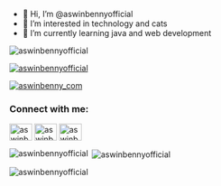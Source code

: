 - 👋 Hi, I’m @aswinbennyofficial
- 👀 I’m interested in technology and cats
- 🌱 I’m currently learning java and web development


<p align="left"> <img src="https://komarev.com/ghpvc/?username=aswinbennyofficial&label=Profile%20views&color=0e75b6&style=flat" alt="aswinbennyofficial" /> </p>

<p align="left"> <a href="https://github.com/ryo-ma/github-profile-trophy"><img src="https://github-profile-trophy.vercel.app/?username=aswinbennyofficial" alt="aswinbennyofficial" /></a> </p>

<p align="left"> <a href="https://twitter.com/aswinbenny_com" target="blank"><img src="https://img.shields.io/twitter/follow/aswinbenny_com?logo=twitter&style=for-the-badge" alt="aswinbenny_com" /></a> </p>

<h3 align="left">Connect with me:</h3>
<p align="left">
<a href="https://twitter.com/aswinbenny_com" target="blank"><img align="center" src="https://raw.githubusercontent.com/rahuldkjain/github-profile-readme-generator/master/src/images/icons/Social/twitter.svg" alt="aswinbenny_com" height="30" width="40" /></a>
<a href="https://linkedin.com/in/aswinbenny" target="blank"><img align="center" src="https://raw.githubusercontent.com/rahuldkjain/github-profile-readme-generator/master/src/images/icons/Social/linked-in-alt.svg" alt="aswinbenny" height="30" width="40" /></a>
<a href="https://instagram.com/aswinbenny.official" target="blank"><img align="center" src="https://raw.githubusercontent.com/rahuldkjain/github-profile-readme-generator/master/src/images/icons/Social/instagram.svg" alt="aswinbenny.official" height="30" width="40" /></a>
</p>

<p><img align="left" src="https://github-readme-stats.vercel.app/api/top-langs?username=aswinbennyofficial&show_icons=true&locale=en&layout=compact" alt="aswinbennyofficial" /></p>

<p>&nbsp;<img align="center" src="https://github-readme-stats.vercel.app/api?username=aswinbennyofficial&show_icons=true&locale=en" alt="aswinbennyofficial" /></p>

<p><img align="center" src="https://github-readme-streak-stats.herokuapp.com/?user=aswinbennyofficial&" alt="aswinbennyofficial" /></p>

<!---
aswinbennyofficial/aswinbennyofficial is a ✨ special ✨ repository because its `README.md` (this file) appears on your GitHub profile.
You can click the Preview link to take a look at your changes.
--->
